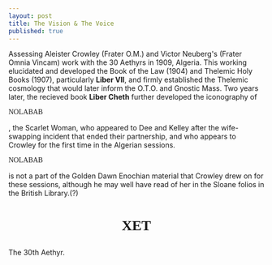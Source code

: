 ```yaml
---
layout: post
title: The Vision & The Voice
published: true
---
```


Assessing Aleister Crowley (Frater O.M.) and Victor Neuberg's (Frater Omnia Vincam) work with the 30 Aethyrs in 1909, Algeria. This working elucidated and developed the Book of the Law (1904) and Thelemic Holy Books (1907), particularly **Liber VII**, and firmly established the Thelemic cosmology that would later inform the O.T.O. and Gnostic Mass. Two years later, the recieved book **Liber Cheth** further developed the iconography of <p style="font-family: Enochian Writing">NOLABAB</p>, the Scarlet Woman, who appeared to Dee and Kelley after the wife-swapping incident that ended their partnership, and who appears to Crowley for the first time in the Algerian sessions. <p style="font-family: Enochian Writing">NOLABAB</p> is not a part of the Golden Dawn Enochian material that Crowley drew on for these sessions, although he may well have read of her in the Sloane folios in the British Library.(?)

<center><h1><p style="font-family: Enochian Writing">XET</p></h1></center>

The 30th Aethyr.
